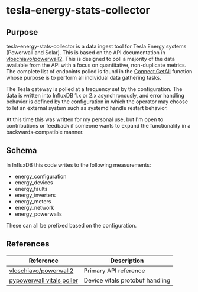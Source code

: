 # tesla-energy-stats-collector

## Purpose

tesla-energy-stats-collector is a data ingest tool for Tesla Energy systems (Powerwall and Solar).
This is based on the API documentation in
[vloschiavo/powerwall2](https://github.com/vloschiavo/powerwall2). This is designed to poll a
majority of the data available from the API with a focus on quantitative, non-duplicate metrics. The
complete list of endpoints polled is found in the [Connect.GetAll](/connect/connect.go) function
whose purpose is to perform all individual data gathering tasks.

The Tesla gateway is polled at a frequency set by the configuration. The data is written into
InfluxDB 1.x or 2.x asynchronously, and error handling behavior is defined by the configuration in
which the operator may choose to let an external system such as systemd handle restart behavior.

At this time this was written for my personal use, but I'm open to contributions or feedback if
someone wants to expand the functionality in a backwards-compatible manner.

## Schema

In InfluxDB this code writes to the following measurements:

* energy_configuration
* energy_devices
* energy_faults
* energy_inverters
* energy_meters
* energy_network
* energy_powerwalls

These can all be prefixed based on the configuration.

## References

| Reference | Description |
| --- | --- |
| [vloschiavo/powerwall2](https://github.com/vloschiavo/powerwall2) | Primary API reference |
| [pypowerwall vitals poller](https://github.com/jasonacox/pypowerwall/tree/main/examples/vitals) | Device vitals protobuf handling |
